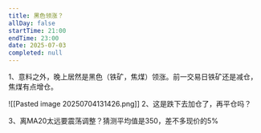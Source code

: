 ```yaml
---
title: 黑色领涨？
allDay: false
startTime: 21:00
endTime: 23:00
date: 2025-07-03
completed: null
---
```


1、意料之外，晚上居然是黑色（铁矿，焦煤）领涨。前一交易日铁矿还是减仓，焦煤有点增仓。

![[Pasted image 20250704131426.png]]
2、这是跌下去加仓了，再平仓吗？


3、离MA20太远要震荡调整？猜测平均值是350，差不多现价的5%

